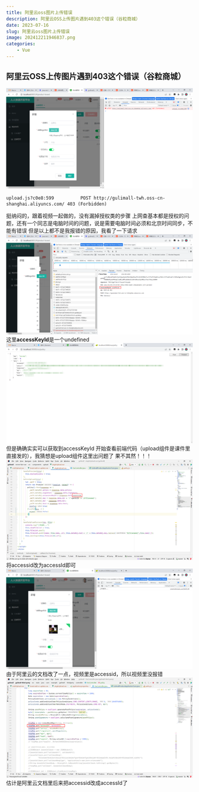 ```yaml
---
title: 阿里云oss图片上传错误
description: 阿里云OSS上传图片遇到403这个错误（谷粒商城）
date: 2023-07-16
slug: 阿里云oss图片上传错误
image: 202412211946837.png
categories:
    - Vue
---
```


## 阿里云OSS上传图片遇到403这个错误（谷粒商城）
![1](https://raw.githubusercontent.com/IsUnderAchiever/markdown-img/master/PicGo01/202301201956093.png)
```error
upload.js?c0e8:599          POST http://gulimall-twh.oss-cn-shanghai.aliyuncs.com/ 403 (Forbidden)
```
挺纳闷的，跟着视频一起做的，没有漏掉授权类的步骤
上网查基本都是授权的问题，还有一个同志是电脑时间的问题，说是需要电脑时间必须和北京时间同步，不能有错误
但是以上都不是我报错的原因，我看了一下请求
![2](https://raw.githubusercontent.com/IsUnderAchiever/markdown-img/master/PicGo01/202301201957058.png)
这里**accessKeyId**是一个undefined
![3](https://raw.githubusercontent.com/IsUnderAchiever/markdown-img/master/PicGo01/202301201957390.png)
但是确确实实可以获取到accessKeyId
开始查看前端代码（upload组件是课件里直接发的），我猜想是upload组件这里出问题了
果不其然！！！
![4](https://raw.githubusercontent.com/IsUnderAchiever/markdown-img/master/PicGo01/202301201957876.png)
将accessid改为accessId即可
![5](https://raw.githubusercontent.com/IsUnderAchiever/markdown-img/master/PicGo01/202301201957978.png)
由于阿里云的文档改了一点，视频里是accessid，所以视频里没报错
![6](https://raw.githubusercontent.com/IsUnderAchiever/markdown-img/master/PicGo01/202301201957894.png)
估计是阿里云文档里后来把accessid改成accessId了
